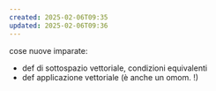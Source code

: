 ```yaml
---
created: 2025-02-06T09:35
updated: 2025-02-06T09:36
---
```

cose nuove imparate:
- def di sottospazio vettoriale, condizioni equivalenti
- def applicazione vettoriale (è anche un omom. !) 